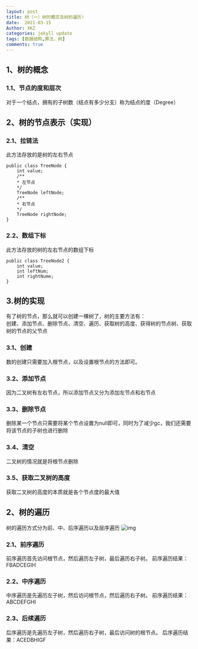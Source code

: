 ```yaml
---
layout: post
title: 树（一）树的概念及树的遍历!
date:  2021-03-15
Author: XKZ
categories: jekyll update
tags: [数据结构,算法，树]
comments: true
---
```

## 1、树的概念
### 1.1、节点的度和层次
对于一个结点，拥有的子树数（结点有多少分支）称为结点的度（Degree）
## 2、树的节点表示（实现）
### 2.1、拉链法
此方法存放的是树的左右节点

    public class TreeNode {
        int value;
        /**
        * 左节点
        */
        TreeNode leftNode;
        /**
        * 右节点
        */
        TreeNode rightNode;
    }

### 2.2、数组下标
此方法存放的树的左右节点的数组下标

    public class TreeNode2 {
        int value;
        int leftNum;
        int rightNume;
    }

## 3.树的实现
有了树的节点，那么就可以创建一棵树了，树的主要方法有：    
创建、添加节点、删除节点、清空、遍历、获取树的高度、获得树的节点树、获取树的节点的父节点
### 3.1、创建
数的创建只需要加入根节点，以及设置根节点的方法即可。
### 3.2、添加节点
因为二叉树有左右节点，所以添加节点又分为添加左节点和右节点
### 3.3、删除节点
删除某一个节点只需要将某个节点设置为null即可，同时为了减少gc，我们还需要将该节点的子树也进行删除
### 3.4、清空
二叉树的情况就是将根节点删除
### 3.5、获取二叉树的高度
获取二叉树的高度的本质就是各个节点度的最大值
## 2、树的遍历
树的遍历方式分为前、中、后序遍历以及层序遍历
![img](https://xukaizhong188.github.io/HelloProgrammer/images/2021-03-18/树.png)
### 2.1、前序遍历
前序遍历首先访问根节点，然后遍历左子树，最后遍历右子树。
前序遍历结果：FBADCEGIH
### 2.2、中序遍历
中序遍历是先遍历左子树，然后访问根节点，然后遍历右子树。
前序遍历结果：ABCDEFGHI
### 2.3、后续遍历
后序遍历是先遍历左子树，然后遍历右子树，最后访问树的根节点。
后序遍历结果：ACEDBHIGF



